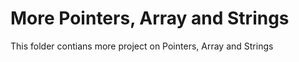 # More Pointers, Array and Strings

This folder contians more project on Pointers, Array and Strings